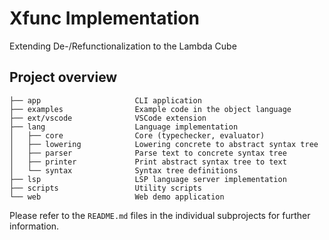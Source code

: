 # Xfunc Implementation

Extending De-/Refunctionalization to the Lambda Cube

## Project overview

```text
├── app                     CLI application
├── examples                Example code in the object language
├── ext/vscode              VSCode extension
├── lang                    Language implementation
│   ├── core                Core (typechecker, evaluator)
│   ├── lowering            Lowering concrete to abstract syntax tree
│   ├── parser              Parse text to concrete syntax tree
│   ├── printer             Print abstract syntax tree to text
│   └── syntax              Syntax tree definitions
├── lsp                     LSP language server implementation
├── scripts                 Utility scripts
└── web                     Web demo application
```

Please refer to the `README.md` files in the individual subprojects for further information.
